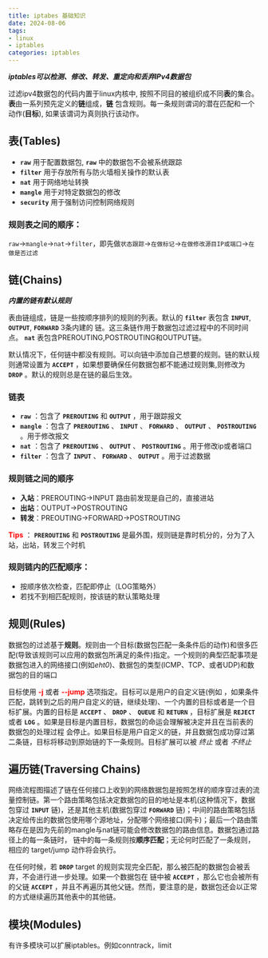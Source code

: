 ```yaml
---
title: iptabes 基础知识
date: 2024-08-06
tags:
- linux
- iptables
categories: iptables
---
```


***iptables可以检测、修改、转发、重定向和丢弃IPv4数据包***

过滤ipv4数据包的代码内置于linux内核中, 按照不同目的被组织成不同**表**的集合。**表**由一系列预先定义的**链**组成，**链** 包含规则。每一条规则谓词的潜在匹配和一个动作(**目标**), 如果该谓词为真则执行该动作。

## 表(Tables)

*   **`raw`** 用于配置数据包, **`raw`** 中的数据包不会被系统跟踪
*   **`filter`** 用于存放所有与防火墙相关操作的默认表
*   **`nat`** 用于网络地址转换
*   **`mangle`** 用于对特定数据包的修改
*   **`security`** 用于强制访问控制网络规则

### 规则表之间的顺序：

`raw`→`mangle`→`nat`→`filter`，即先做`状态跟踪`→`在做标记`→`在做修改源目IP或端口`→`在做是否过滤`

## 链(Chains)

***内置的链有默认规则***

​表由链组成，链是一些按顺序排列的规则的列表。默认的 **`filter`** 表包含 **`INPUT`**, **`OUTPUT`**, **`FORWARD`** 3条内建的 链。这三条链作用于数据包过滤过程中的不同时间点。 **`nat`**  表包含PREROUTING,POSTROUTING和OUTPUT链。

​默认情况下，任何链中都没有规则。可以向链中添加自己想要的规则。链的默认规则通常设置为 **`ACCEPT`** ，如果想要确保任何数据包都不能通过规则集,则修改为 **`DROP`** 。默认的规则总是在链的最后生效。

### 链表

*   **`raw`** ：包含了 **`PREROUTING`** 和 **`OUTPUT`** ，用于跟踪报文
*   **`mangle`** ：包含了 **`PREROUTING`** 、 **`INPUT`** 、 **`FORWARD`** 、 **`OUTPUT`** 、 **`POSTROUTING`** 。用于修改报文
*   **`nat`** ：包含了 **`PREROUTING`** 、 **`OUTPUT`** 、 **`POSTROUTING`** 。用于修改ip或者端口
*   **`filter`** ：包含了 **`INPUT`** 、 **`FORWARD`** 、 **`OUTPUT`** 。用于过滤数据

### 规则链之间的顺序

*   **入站**：PREROUTING→INPUT 路由前发现是自己的，直接进站
*   **出站**：OUTPUT→POSTROUTING
*   **转发**：PREOUTING→FORWARD→POSTROUTING

**<font color="red">Tips</font>** ： **`PREROUTING`** 和 **`POSTROUTING`** 是最外围，规则链是靠时机分的，分为了入站，出站，转发三个时机

### 规则链内的匹配顺序：

*   按顺序依次检查，匹配即停止（LOG策略外）
*   若找不到相匹配规则，按该链的默认策略处理

## 规则(Rules)

​数据包的过滤基于**规则**。规则由一个目标(数据包匹配一条条件后的动作)和很多匹配(导致该规则可以应用的数据包所满足的条件)指定。一个规则的典型匹配事项是数据包进入的网络接口(例如*eht0*)、数据包的类型(ICMP、TCP、或者UDP)和数据包的目的端口

​目标使用 **<font color="red">-j</font>** 或者 <font color="red">**--jump**</font> 选项指定。目标可以是用户的自定义链(例如 ，如果条件匹配，跳转到之后的用户自定义的链，继续处理)、一个内置的目标或者是一个目标扩展。内置的目标是 **`ACCEPT`** 、 **`DROP`** 、 **`QUEUE`** 和 **`RETURN`** ，目标扩展是 **`REJECT`** 或者 **`LOG`** 。如果是目标是内置目标，数据包的命运会理解被决定并且在当前表的数据包的处理过程 会停止。如果目标是用户自定义的链，并且数据包成功穿过第二条链，目标将移动到原始链的下一条规则。目标扩展可以被 *终止* 或者 *不终止*

## 遍历链(Traversing Chains)

​网络流程图描述了链在任何接口上收到的网络数据包是按照怎样的顺序穿过表的流量控制链。第一个路由策略包括决定数据包的目的地址是本机(这种情况下，数据包穿过 **`INPUT`** 链)，还是其他主机(数据包穿过 **`FORWARD`** 链)；中间的路由策略包括决定给传出的数据包使用哪个源地址，分配哪个网络接口(网卡)；最后一个路由策略存在是因为先前的mangle与nat链可能会修改数据包的路由信息。数据包通过路径上的每一条链时， 链中的每一条规则按**顺序匹配**；无论何时匹配了一条规则，相应的 target/jump 动作将会执行。

​在任何时候，若 **`DROP`** target 的规则实现完全匹配，那么被匹配的数据包会被丢弃，不会进行进一步处理。如果一个数据包在 链中被 **`ACCEPT`** ，那么它也会被所有的父链 **`ACCEPT`** ，并且不再遍历其他父链。然而，要注意的是，数据包还会以正常的方式继续遍历其他表中的其他链。

## 模块(Modules)

有许多模块可以扩展iptables。例如conntrack，limit
